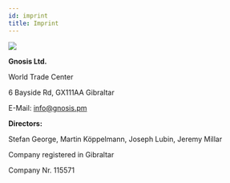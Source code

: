```yaml
---
id: imprint
title: Imprint
---
```

<img id="imprint-gnosis-logo" src="/img/gnosis_logo_blue.png">


**Gnosis Ltd.**

World Trade Center

6 Bayside Rd, GX111AA Gibraltar

E-Mail: info@gnosis.pm

**Directors:**

Stefan George, Martin Köppelmann, Joseph Lubin, Jeremy Millar

Company registered in Gibraltar

Company Nr. 115571


